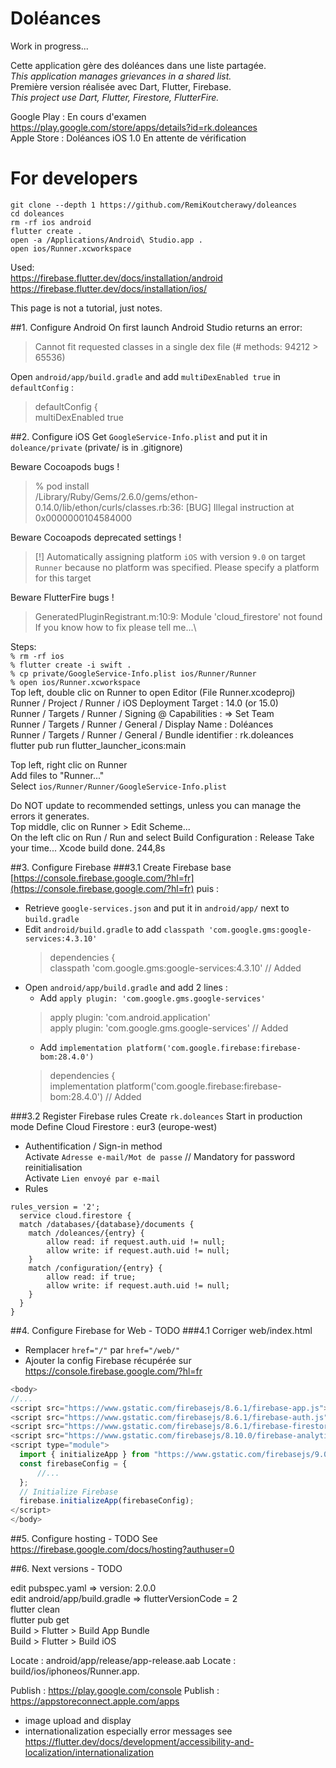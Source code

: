 # Doléances
Work in progress...

Cette application gère des doléances dans une liste partagée.\
*This application manages grievances in a shared list.*\
Première version réalisée avec Dart, Flutter, Firebase.\
*This project use Dart, Flutter, Firestore, FlutterFire.*

Google Play : En cours d'examen https://play.google.com/store/apps/details?id=rk.doleances \
Apple Store : Doléances iOS 1.0 En attente de vérification

# For developers

    git clone --depth 1 https://github.com/RemiKoutcherawy/doleances 
    cd doleances
    rm -rf ios android
    flutter create .
    open -a /Applications/Android\ Studio.app .
    open ios/Runner.xcworkspace

Used:\
https://firebase.flutter.dev/docs/installation/android \
https://firebase.flutter.dev/docs/installation/ios/

This page is not a tutorial, just notes.

##1. Configure Android
On first launch Android Studio returns an error:
> Cannot fit requested classes in a single dex file (# methods: 94212 > 65536)

Open `android/app/build.gradle` and add `multiDexEnabled true` in `defaultConfig` :  
> defaultConfig {  
> multiDexEnabled true

##2. Configure iOS
Get `GoogleService-Info.plist` and put it in `doleance/private` (private/ is in .gitignore)

Beware Cocoapods bugs !
>% pod install  
>/Library/Ruby/Gems/2.6.0/gems/ethon-0.14.0/lib/ethon/curls/classes.rb:36: [BUG] Illegal instruction at 0x0000000104584000

Beware Cocoapods deprecated settings !

> [!] Automatically assigning platform `iOS` with version `9.0` on target `Runner` because no platform was specified. Please specify a platform for this target

Beware FlutterFire bugs !
> GeneratedPluginRegistrant.m:10:9: Module 'cloud_firestore' not found
If you know how to fix please tell me...\

Steps: \
`% rm -rf ios`\
`% flutter create -i swift .`\
`% cp private/GoogleService-Info.plist ios/Runner/Runner` \
`% open ios/Runner.xcworkspace` \
Top left, double clic on Runner to open Editor (File Runner.xcodeproj) \
Runner / Project / Runner / iOS Deployment Target : 14.0 (or 15.0) \
Runner / Targets / Runner / Signing @ Capabilities : => Set Team  \
Runner / Targets / Runner / General / Display Name : Doléances \
Runner / Targets / Runner / General / Bundle identifier : rk.doleances \
flutter pub run flutter_launcher_icons:main

Top left, right clic on Runner \
Add files to "Runner..." \
Select `ios/Runner/Runner/GoogleService-Info.plist`

Do NOT update to recommended settings, unless you can manage the errors it generates.\
Top middle, clic on Runner > Edit Scheme... \
On the left clic on Run / Run and select Build Configuration : Release
Take your time...
Xcode build done.  244,8s

##3. Configure Firebase
###3.1 Create Firebase base [https://console.firebase.google.com/?hl=fr](https://console.firebase.google.com/?hl=fr)  puis :
- Retrieve `google-services.json` and put it in `android/app/` next to `build.gradle`  
- Edit `android/build.gradle` to add `classpath 'com.google.gms:google-services:4.3.10'`  
   > dependencies {  
   > classpath 'com.google.gms:google-services:4.3.10' // Added
- Open `android/app/build.gradle` and add 2 lines :
  - Add `apply plugin: 'com.google.gms.google-services'`
  > apply plugin: 'com.android.application'  
  > apply plugin: 'com.google.gms.google-services' // Added 
  - Add `implementation platform('com.google.firebase:firebase-bom:28.4.0')`
  > dependencies {  
  >  implementation platform('com.google.firebase:firebase-bom:28.4.0') // Added

###3.2 Register Firebase rules
  Create `rk.doleances` 
  Start in production  mode
  Define Cloud Firestore : eur3 (europe-west)
- Authentification / Sign-in method   
  Activate `Adresse e-mail/Mot de passe` // Mandatory for password reinitialisation \
  Activate `Lien envoyé par e-mail` 
- Rules
```
rules_version = '2';
  service cloud.firestore {
  match /databases/{database}/documents {
    match /doleances/{entry} {
        allow read: if request.auth.uid != null;
        allow write: if request.auth.uid != null;
    }
    match /configuration/{entry} {
        allow read: if true;
        allow write: if request.auth.uid != null;
    }
  }
}
```

##4. Configure Firebase for Web - TODO
###4.1 Corriger web/index.html  
- Remplacer `href="/"` par `href="/web/"`  
- Ajouter la config Firebase récupérée sur https://console.firebase.google.com/?hl=fr
```javascript
<body>
//...
<script src="https://www.gstatic.com/firebasejs/8.6.1/firebase-app.js"></script>
<script src="https://www.gstatic.com/firebasejs/8.6.1/firebase-auth.js"></script>
<script src="https://www.gstatic.com/firebasejs/8.6.1/firebase-firestore.js"></script>
<script src="https://www.gstatic.com/firebasejs/8.10.0/firebase-analytics.js"></script>
<script type="module">
  import { initializeApp } from "https://www.gstatic.com/firebasejs/9.0.1/firebase-app.js";
  const firebaseConfig = {
      //...
  };
  // Initialize Firebase
  firebase.initializeApp(firebaseConfig);
</script>
</body>
```

##5. Configure hosting - TODO
See https://firebase.google.com/docs/hosting?authuser=0   

##6. Next versions - TODO

edit pubspec.yaml => version: 2.0.0 \
edit android/app/build.gradle => flutterVersionCode = 2 \
flutter clean \
flutter pub get \
Build > Flutter > Build App Bundle \
Build > Flutter > Build iOS 
  
Locate : android/app/release/app-release.aab
Locate : build/ios/iphoneos/Runner.app.

Publish : https://play.google.com/console
Publish : https://appstoreconnect.apple.com/apps

- image upload and display
- internationalization especially error messages see 
  https://flutter.dev/docs/development/accessibility-and-localization/internationalization
